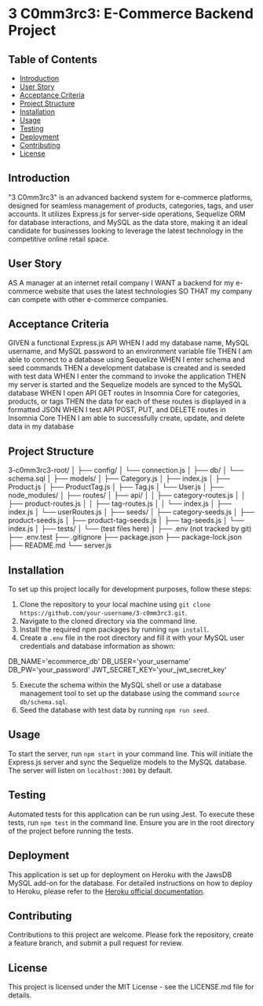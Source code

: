 # 3 C0mm3rc3: E-Commerce Backend Project

## Table of Contents
- [Introduction](#introduction)
- [User Story](#user-story)
- [Acceptance Criteria](#acceptance-criteria)
- [Project Structure](#project-structure)
- [Installation](#installation)
- [Usage](#usage)
- [Testing](#testing)
- [Deployment](#deployment)
- [Contributing](#contributing)
- [License](#license)

## Introduction
"3 C0mm3rc3" is an advanced backend system for e-commerce platforms, designed for seamless management of products, categories, tags, and user accounts. It utilizes Express.js for server-side operations, Sequelize ORM for database interactions, and MySQL as the data store, making it an ideal candidate for businesses looking to leverage the latest technology in the competitive online retail space.

## User Story
AS A manager at an internet retail company
I WANT a backend for my e-commerce website that uses the latest technologies
SO THAT my company can compete with other e-commerce companies.

## Acceptance Criteria
GIVEN a functional Express.js API
WHEN I add my database name, MySQL username, and MySQL password to an environment variable file
THEN I am able to connect to a database using Sequelize
WHEN I enter schema and seed commands
THEN a development database is created and is seeded with test data
WHEN I enter the command to invoke the application
THEN my server is started and the Sequelize models are synced to the MySQL database
WHEN I open API GET routes in Insomnia Core for categories, products, or tags
THEN the data for each of these routes is displayed in a formatted JSON
WHEN I test API POST, PUT, and DELETE routes in Insomnia Core
THEN I am able to successfully create, update, and delete data in my database

## Project Structure
3-c0mm3rc3-root/
│
├── config/
│ └── connection.js
│
├── db/
│ └── schema.sql
│
├── models/
│ ├── Category.js
│ ├── index.js
│ ├── Product.js
│ ├── ProductTag.js
│ ├── Tag.js
│ └── User.js
│
├── node_modules/
│
├── routes/
│ ├── api/
│ │ ├── category-routes.js
│ │ ├── product-routes.js
│ │ ├── tag-routes.js
│ │ └── index.js
│ ├── index.js
│ └── userRoutes.js
│
├── seeds/
│ ├── category-seeds.js
│ ├── product-seeds.js
│ ├── product-tag-seeds.js
│ ├── tag-seeds.js
│ └── index.js
│
├── tests/
│ └── (test files here)
│
├── .env (not tracked by git)
├── .env.test
├── .gitignore
├── package.json
├── package-lock.json
├── README.md
└── server.js

## Installation
To set up this project locally for development purposes, follow these steps:

1. Clone the repository to your local machine using `git clone https://github.com/your-username/3-c0mm3rc3.git`.
2. Navigate to the cloned directory via the command line.
3. Install the required npm packages by running `npm install`.
4. Create a `.env` file in the root directory and fill it with your MySQL user credentials and database information as shown:

DB_NAME='ecommerce_db'
DB_USER='your_username'
DB_PW='your_password'
JWT_SECRET_KEY='your_jwt_secret_key'

5. Execute the schema within the MySQL shell or use a database management tool to set up the database using the command `source db/schema.sql`.
6. Seed the database with test data by running `npm run seed`.

## Usage
To start the server, run `npm start` in your command line. This will initiate the Express.js server and sync the Sequelize models to the MySQL database. The server will listen on `localhost:3001` by default.

## Testing
Automated tests for this application can be run using Jest. To execute these tests, run `npm test` in the command line. Ensure you are in the root directory of the project before running the tests.

## Deployment
This application is set up for deployment on Heroku with the JawsDB MySQL add-on for the database. For detailed instructions on how to deploy to Heroku, please refer to the [Heroku official documentation](https://devcenter.heroku.com/articles/git).

## Contributing
Contributions to this project are welcome. Please fork the repository, create a feature branch, and submit a pull request for review.

## License
This project is licensed under the MIT License - see the LICENSE.md file for details.